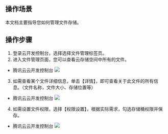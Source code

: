 
## 操作场景

本文档主要指导您如何管理文件存储。

## 操作步骤

1. 登录云开发控制台，选择选择文件管理标签页。
2. 进入文件管理页面，您可以查看云存储空间中所有的文件。


- 腾讯云云开发控制台
  ![](https://main.qcloudimg.com/raw/04ab0ea3ffde8df0302f95d1c40f19f4.png)

3. 如需查看某个文件详细信息，单击【详情】，即可查看关于此文件的所有信息。（文件名称，文件大小、存储位置等）


- 腾讯云云开发控制台
  ![](https://main.qcloudimg.com/raw/cd3b5c4110c8926051a8839f0837c294.png)

4. 如需设置文件权限，选择【权限设置】，根据实际需求，勾选存储桶权限并保存。


- 腾讯云云开发控制台
  ![](https://main.qcloudimg.com/raw/8a468c1209946bae21ac18cf92654871.png)
